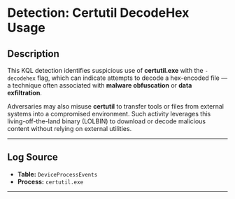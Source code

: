 # **Detection: Certutil DecodeHex Usage**

## **Description**
This KQL detection identifies suspicious use of **certutil.exe** with the `-decodehex` flag, which can indicate attempts to decode a hex-encoded file — a technique often associated with **malware obfuscation** or **data exfiltration**.  

Adversaries may also misuse **certutil** to transfer tools or files from external systems into a compromised environment. Such activity leverages this living-off-the-land binary (LOLBIN) to download or decode malicious content without relying on external utilities.  

---

## **Log Source**
- **Table:** `DeviceProcessEvents`  
- **Process:** `certutil.exe`  

---
